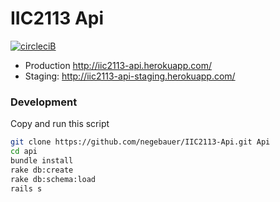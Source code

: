 # IIC2113 Api

[![circleciB]][circleciL]

- Production http://iic2113-api.herokuapp.com/
- Staging: http://iic2113-api-staging.herokuapp.com/

### Development

Copy and run this script

```bash
git clone https://github.com/negebauer/IIC2113-Api.git Api
cd api
bundle install
rake db:create
rake db:schema:load
rails s
```

<!-- Badges -->

[circleciL]:https://circleci.com/gh/negebauer/IIC2113-Api
[circleciB]:https://circleci.com/gh/negebauer/IIC2113-Api.svg?style=svg&circle-token=ca1e7d6025ff39eff6062d20b26fb6d4745359d8
